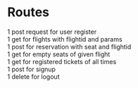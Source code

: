 # Routes  

1 post request for user register  
1 get for flights with flightid and params  
1 post for reservation with seat and flightid  
1 get for empty seats of given flight  
1 get for registered tickets of all times  
1 post for signup  
1 delete for logout  
